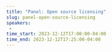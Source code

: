 ```yaml
---
title: "Panel: Open source licensing"
slug: panel-open-source-licensing
speakers:
 - 
time_start: 2023-12-12T17:00:00-04:00
time_end: 2023-12-12T17:25:00-04:00
---
```



